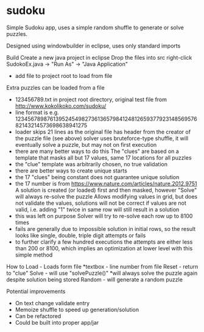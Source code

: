# sudoku
Simple Sudoku app, uses a simple random shuffle to generate or solve puzzles.

Designed using windowbuilder in eclipse, uses only standard imports

Build
  Create a new java project in eclipse
  Drop the files into src
  right-click SudokoEx.java -> "Run As" -> "Java Application"
  * add file to project root to load from file

Extra
  puzzles can be loaded from a file
  * 123456789.txt in project root directory, original test file from http://www.kokolikoko.com/sudoku/
  * line format is e.g. 123456789876139524549827361365798412481265937792314856957682143214573698638941275
  * loader skips 21 lines as the original file has header from the creator of the puzzle file (see above)
  solver uses bruteforce-type shuffle, it will eventually solve a puzzle, but may not on first execution
  * there are many better ways to do this
  The "clues" are based on a template that masks all but 17 values, same 17 locations for all puzzles
  * the "clue" template was arbitrarily chosen, no true validation  
  * there are better ways to create unique starts
  * the 17 "clues" being constant does not guarantee unique solution
  * the 17 number is from https://www.nature.com/articles/nature.2012.9751
  A solution is created (or loaded) first and then masked, however "Solve" will always re-solve the puzzle
  Allows modifying values in grid, but does not validate the values, solutions will not be correct if values are not valid, i.e. adding "1" twice in same row will still result in a solution
  * this was left on purpose
  Solver will try to re-solve each row up to 8100 times
  * fails are generally due to impossible solution in initial rows, so the result looks like single, double, triple digit attempts or fails
  * to further clarify a few hundred executions the attempts are either less than 200 or 8100, which implies an optimization at lower level with this simple method

How to
  Load - Loads form file 
    *textbox - line number from file
  Reset - return to "clue" 
  Solve - will use "solvePuzzle()" *will always solve the puzzle again despite solution being stored
  Random - will generate a random puzzle 

Potential improvements
  * On text change validate entry
  * Memoize shuffle to speed up generation/solution
  * Can be refactored
  * Could be built into proper app/jar
